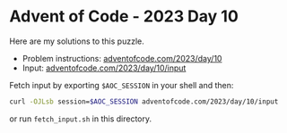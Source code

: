 # Advent of Code - 2023 Day 10
Here are my solutions to this puzzle.

* Problem instructions: [adventofcode.com/2023/day/10](https://adventofcode.com/2023/day/10)
* Input: [adventofcode.com/2023/day/10/input](https://adventofcode.com/2023/day/10/input)

Fetch input by exporting `$AOC_SESSION` in your shell and then:
```bash
curl -OJLsb session=$AOC_SESSION adventofcode.com/2023/day/10/input
```

or run `fetch_input.sh` in this directory.

